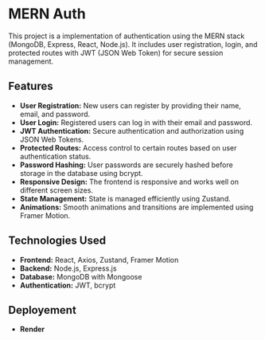 # MERN Auth 

This project is a implementation of authentication using the MERN stack (MongoDB, Express, React, Node.js). It includes user registration, login, and protected routes with JWT (JSON Web Token) for secure session management.

## Features

- **User Registration:** New users can register by providing their name, email, and password.
- **User Login:** Registered users can log in with their email and password.
- **JWT Authentication:** Secure authentication and authorization using JSON Web Tokens.
- **Protected Routes:** Access control to certain routes based on user authentication status.
- **Password Hashing:** User passwords are securely hashed before storage in the database using bcrypt.
- **Responsive Design:** The frontend is responsive and works well on different screen sizes.
- **State Management:** State is managed efficiently using Zustand.
- **Animations:** Smooth animations and transitions are implemented using Framer Motion.

## Technologies Used

- **Frontend:** React, Axios, Zustand, Framer Motion
- **Backend:** Node.js, Express.js
- **Database:** MongoDB with Mongoose
- **Authentication:** JWT, bcrypt

## Deployement
- **Render** 
